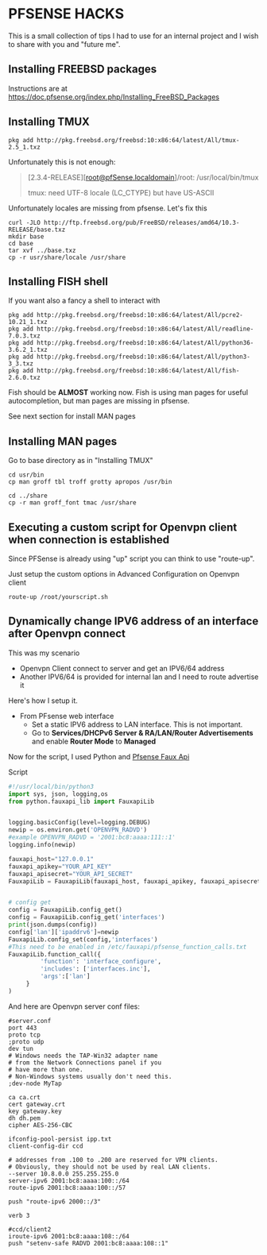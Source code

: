 # PFSENSE HACKS

This is a small collection of tips I had to use for an internal project and I wish to share with you and "future me".

## Installing FREEBSD packages
Instructions are at https://doc.pfsense.org/index.php/Installing_FreeBSD_Packages

## Installing TMUX
```Shell
pkg add http://pkg.freebsd.org/freebsd:10:x86:64/latest/All/tmux-2.5_1.txz
```

Unfortunately this is not enough:

> [2.3.4-RELEASE][root@pfSense.localdomain]/root: /usr/local/bin/tmux
>
> tmux: need UTF-8 locale (LC_CTYPE) but have US-ASCII

Unfortunately locales are missing from pfsense. Let's fix this

```Shell
curl -JLO http://ftp.freebsd.org/pub/FreeBSD/releases/amd64/10.3-RELEASE/base.txz
mkdir base
cd base
tar xvf ../base.txz
cp -r usr/share/locale /usr/share
```

## Installing FISH shell
If you want also a fancy a shell to interact with

```Shell
pkg add http://pkg.freebsd.org/freebsd:10:x86:64/latest/All/pcre2-10.21_1.txz
pkg add http://pkg.freebsd.org/freebsd:10:x86:64/latest/All/readline-7.0.3.txz
pkg add http://pkg.freebsd.org/freebsd:10:x86:64/latest/All/python36-3.6.2_1.txz
pkg add http://pkg.freebsd.org/freebsd:10:x86:64/latest/All/python3-3_3.txz
pkg add http://pkg.freebsd.org/freebsd:10:x86:64/latest/All/fish-2.6.0.txz
```

Fish should be **ALMOST** working now. Fish is using man pages for useful autocompletion, but man pages are missing in pfsense.

See next section for install MAN pages

## Installing MAN pages

Go to base directory as in "Installing TMUX"

```Shell
cd usr/bin
cp man groff tbl troff grotty apropos /usr/bin

cd ../share
cp -r man groff_font tmac /usr/share
```

## Executing a custom script for Openvpn client when connection is established
Since PFSense is already using "up" script you can think to use "route-up".

Just setup the custom options in Advanced Configuration on Openvpn client
```
route-up /root/yourscript.sh
```

## Dynamically change IPV6 address of an interface after Openvpn connect
This was my scenario
- Openvpn Client connect to server and get an IPV6/64 address
- Another IPV6/64 is provided for internal lan and I need to route advertise it

Here's how I setup it.

- From PFsense web interface
  * Set a static IPV6 address to LAN interface. This is not important.
  * Go to **Services/DHCPv6 Server & RA/LAN/Router Advertisements** and enable **Router Mode** to **Managed**

Now for the script, I used Python and [Pfsense Faux Api](https://github.com/ndejong/pfsense_fauxapi)

Script
```python
#!/usr/local/bin/python3
import sys, json, logging,os
from python.fauxapi_lib import FauxapiLib


logging.basicConfig(level=logging.DEBUG)
newip = os.environ.get('OPENVPN_RADVD')
#example OPENVPN_RADVD = '2001:bc8:aaaa:111::1'
logging.info(newip)

fauxapi_host="127.0.0.1"
fauxapi_apikey="YOUR_API_KEY"
fauxapi_apisecret="YOUR_API_SECRET"
FauxapiLib = FauxapiLib(fauxapi_host, fauxapi_apikey, fauxapi_apisecret, debug=False)


# config get
config = FauxapiLib.config_get()
config = FauxapiLib.config_get('interfaces')
print(json.dumps(config))
config['lan']['ipaddrv6']=newip
FauxapiLib.config_set(config,'interfaces')
#This need to be enabled in /etc/fauxapi/pfsense_function_calls.txt
FauxapiLib.function_call({
         'function': 'interface_configure',
         'includes': ['interfaces.inc'],
         'args':['lan']
     }
)
```

And here are Openvpn server conf files:
```openvpn
#server.conf
port 443
proto tcp
;proto udp
dev tun
# Windows needs the TAP-Win32 adapter name
# from the Network Connections panel if you
# have more than one.
# Non-Windows systems usually don't need this.
;dev-node MyTap

ca ca.crt
cert gateway.crt
key gateway.key
dh dh.pem
cipher AES-256-CBC

ifconfig-pool-persist ipp.txt
client-config-dir ccd

# addresses from .100 to .200 are reserved for VPN clients.
# Obviously, they should not be used by real LAN clients.
--server 10.8.0.0 255.255.255.0
server-ipv6 2001:bc8:aaaa:100::/64
route-ipv6 2001:bc8:aaaa:100::/57

push "route-ipv6 2000::/3"

verb 3
```

```openvpn
#ccd/client2
iroute-ipv6 2001:bc8:aaaa:108::/64
push "setenv-safe RADVD 2001:bc8:aaaa:108::1"
```


